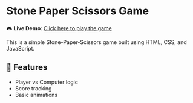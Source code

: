 # Stone Paper Scissors Game

🎮 **Live Demo**: [Click here to play the game](https://harshal-girase-00.github.io/Stone-Paper-Scissors/)

This is a simple Stone-Paper-Scissors game built using HTML, CSS, and JavaScript.

## 📁 Features
- Player vs Computer logic
- Score tracking
- Basic animations


  
